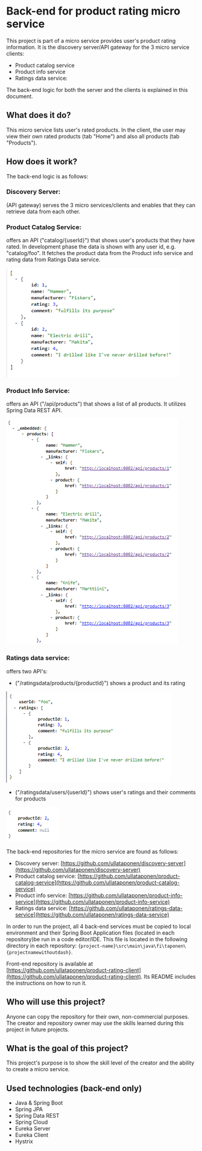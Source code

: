 # Back-end for product rating micro service

This project is part of a micro service provides user's product rating information. It is the discovery server/API gateway for the 3 micro service clients:

- Product catalog service
- Product info service
- Ratings data service:

The back-end logic for both the server and the clients is explained in this document.

## What does it do?

This micro service lists user's rated products. In the client, the user may view their own rated products (tab "Home") and also all products (tab "Products").

## How does it work?

The back-end logic is as follows:

### Discovery Server:

(API gateway) serves the 3 micro services/clients and enables that they can retrieve data from each other.

### Product Catalog Service:

offers an API ("catalog/{userId}") that shows user's products that they have rated. In development phase the data is shown with any user id, e.g. "catalog/foo". It fetches the product data from the Product info service and rating data from Ratings Data service.

![An API result for Product Catalog Service](https://github.com/ullataponen/discovery-server/blob/master/images/product-catalog-service.PNG?raw=true)

### Product Info Service:

offers an API ("/api/products") that shows a list of all products. It utilizes Spring Data REST API.

![An API result for Product Info Service](https://github.com/ullataponen/discovery-server/blob/master/images/product-info-service.PNG)

### Ratings data service:

offers two API's:

- ("/ratingsdata/products/{productId}") shows a product and its rating

![An API result for Ratings Data Service, user data](https://github.com/ullataponen/discovery-server/blob/master/images/ratings-data-service-user.PNG)

- ("/ratingsdata/users/{userId}") shows user's ratings and their comments for products

![An API result for Ratings Data Service, product data](https://github.com/ullataponen/discovery-server/blob/master/images/ratings-data-service-product.PNG)

The back-end repositories for the micro service are found as follows:

- Discovery server: [https://github.com/ullataponen/discovery-server](https://github.com/ullataponen/discovery-server)
- Product catalog service: [https://github.com/ullataponen/product-catalog-service](https://github.com/ullataponen/product-catalog-service)
- Product info service: [https://github.com/ullataponen/product-info-service](https://github.com/ullataponen/product-info-service)
- Ratings data service: [https://github.com/ullataponen/ratings-data-service](https://github.com/ullataponen/ratings-data-service)

In order to run the project, all 4 back-end services must be copied to local environment and their Spring Boot Application files (located in each repository)be run in a code editor/IDE. This file is located in the following directory in each repository: `{project-name}\src\main\java\fi\taponen\{projectnamewithoutdash}`.

Front-end repository is available at [https://github.com/ullataponen/product-rating-client](https://github.com/ullataponen/product-rating-client). Its README includes the instructions on how to run it.

## Who will use this project?

Anyone can copy the repository for their own, non-commercial purposes. The creator and repository owner may use the skills learned during this project in future projects.

## What is the goal of this project?

This project's purpose is to show the skill level of the creator and the ability to create a micro service.

## Used technologies (back-end only)

- Java & Spring Boot
- Spring JPA
- Spring Data REST
- Spring Cloud
- Eureka Server
- Eureka Client
- Hystrix
